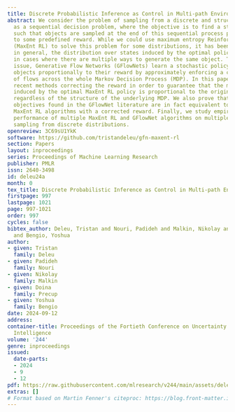 ```yaml
---
title: Discrete Probabilistic Inference as Control in Multi-path Environments
abstract: We consider the problem of sampling from a discrete and structured distribution
  as a sequential decision problem, where the objective is to find a stochastic policy
  such that objects are sampled at the end of this sequential process proportionally
  to some predefined reward. While we could use maximum entropy Reinforcement Learning
  (MaxEnt RL) to solve this problem for some distributions, it has been shown that
  in general, the distribution over states induced by the optimal policy may be biased
  in cases where there are multiple ways to generate the same object. To address this
  issue, Generative Flow Networks (GFlowNets) learn a stochastic policy that samples
  objects proportionally to their reward by approximately enforcing a conservation
  of flows across the whole Markov Decision Process (MDP). In this paper, we extend
  recent methods correcting the reward in order to guarantee that the marginal distribution
  induced by the optimal MaxEnt RL policy is proportional to the original reward,
  regardless of the structure of the underlying MDP. We also prove that some flow-matching
  objectives found in the GFlowNet literature are in fact equivalent to well-established
  MaxEnt RL algorithms with a corrected reward. Finally, we study empirically the
  performance of multiple MaxEnt RL and GFlowNet algorithms on multiple problems involving
  sampling from discrete distributions.
openreview: 3C69sU1YkK
software: https://github.com/tristandeleu/gfn-maxent-rl
section: Papers
layout: inproceedings
series: Proceedings of Machine Learning Research
publisher: PMLR
issn: 2640-3498
id: deleu24a
month: 0
tex_title: Discrete Probabilistic Inference as Control in Multi-path Environments
firstpage: 997
lastpage: 1021
page: 997-1021
order: 997
cycles: false
bibtex_author: Deleu, Tristan and Nouri, Padideh and Malkin, Nikolay and Precup, Doina
  and Bengio, Yoshua
author:
- given: Tristan
  family: Deleu
- given: Padideh
  family: Nouri
- given: Nikolay
  family: Malkin
- given: Doina
  family: Precup
- given: Yoshua
  family: Bengio
date: 2024-09-12
address:
container-title: Proceedings of the Fortieth Conference on Uncertainty in Artificial
  Intelligence
volume: '244'
genre: inproceedings
issued:
  date-parts:
  - 2024
  - 9
  - 12
pdf: https://raw.githubusercontent.com/mlresearch/v244/main/assets/deleu24a/deleu24a.pdf
extras: []
# Format based on Martin Fenner's citeproc: https://blog.front-matter.io/posts/citeproc-yaml-for-bibliographies/
---
```

